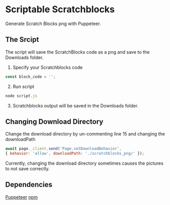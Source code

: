 # Scriptable Scratchblocks
Generate Scratch Blocks png with Puppeteer.

## The Srcipt

The script will save the ScratchBlocks code as a png and save to the Downloads folder.

1. Specify your Scratchblocks code
```javascript
const block_code = '';
```
2. Run script
```javascript
node script.js
```

3. Scratchblocks output will be saved in the Downloads folder.

## Changing Download Directory

Change the download directory by un-commenting line 15 and changing the downloadPath
```javascript
await page._client.send('Page.setDownloadBehavior', 
{ behavior: 'allow', downloadPath: './scratchblocks_png/' });
```
Currently, changing the download directory sometimes causes the pictures to not save correctly.

## Dependencies

[Puppeteer](https://github.com/GoogleChrome/puppeteer)
[npm](https://github.com/npm/cli)
